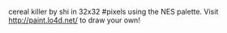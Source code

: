 cereal killer by shi in 32x32 #pixels using the NES palette. Visit http://paint.lo4d.net/ to draw your own! 